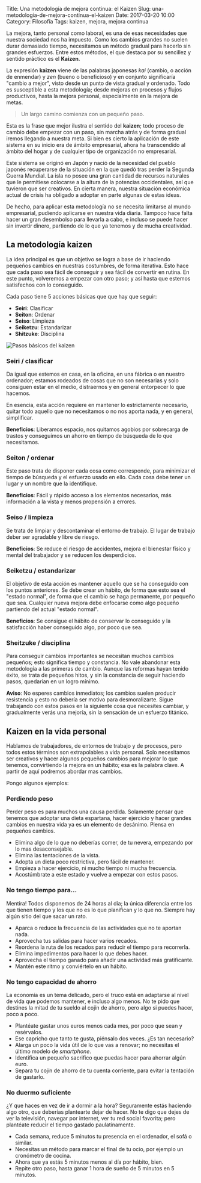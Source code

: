 Title: Una metodología de mejora continua: el Kaizen
Slug: una-metodologia-de-mejora-continua-el-kaizen
Date: 2017-03-20 10:00
Category: Filosofía
Tags: kaizen, mejora, mejora continua



La mejora, tanto personal como laboral, es una de esas necesidades que nuestra sociedad nos ha impuesto. Como los cambios grandes no suelen durar demasiado tiempo, necesitamos un método gradual para hacerlo sin grandes esfuerzos. Entre estos métodos, el que destaca por su sencillez y sentido práctico es el **Kaizen**.

La expresión **kaizen** viene de las palabras japonesas *kai* (cambio, o acción de enmendar) y *zen* (bueno o beneficioso) y en conjunto significaría "cambio a mejor", visto desde un punto de vista gradual y ordenado. Todo es susceptible a esta metodología; desde mejoras en procesos y flujos productivos, hasta la mejora personal, especialmente en la mejora de metas.

> Un largo camino comienza con un pequeño paso.

Esta es la frase que mejor ilustra el sentido del **kaizen**; todo proceso de cambio debe empezar con un paso, sin marcha atrás y de forma gradual iremos llegando a nuestra meta. Si bien es cierto la aplicación de este sistema en su inicio era de ámbito empresarial, ahora ha transcendido al ámbito del hogar y de cualquier tipo de organización no empresarial.

Este sistema se originó en Japón y nació de la necesidad del pueblo japonés recuperarse de la situación en la que quedó tras perder la Segunda Guerra Mundial. La isla no posee una gran cantidad de recursos naturales que le permitiese colocarse a la altura de la potencias occidentales, así que tuvieron que ser creativos. En cierta manera, nuestra situación económica actual de crisis ha obligado a adoptar en parte algunas de estas ideas.

De hecho, para aplicar esta metodología no se necesita limitarse al mundo empresarial, pudiendo aplicarse en nuestra vida diaria. Tampoco hace falta hacer un gran desembolso para llevarla a cabo, e incluso se puede hacer sin invertir dinero, partiendo de lo que ya tenemos y de mucha creatividad.

## La metodología kaizen

La idea principal es que un objetivo se logra a base de ir haciendo pequeños cambios en nuestras costumbres, de forma iterativa. Esto hace que cada paso sea fácil de conseguir y sea fácil de convertir en rutina. En este punto, volveremos a empezar con otro paso; y así hasta que estemos satisfechos con lo conseguido.

Cada paso tiene 5 acciones básicas que que hay que seguir:

* **Seiri**: Clasificar
* **Seiton**: Ordenar
* **Seiso**: Limpieza
* **Seiketzu**: Estandarizar
* **Shitzuke**: Disciplina

![Pasos básicos del kaizen]({filename}/images/pasos_basicos_kaizen.jpg)

### Seiri / clasificar

Da igual que estemos en casa, en la oficina, en una fábrica o en nuestro ordenador; estamos rodeados de cosas que no son necesarias y solo consiguen estar en el medio, distraernos y en general entorpecer lo que hacemos.

En esencia, esta acción requiere en mantener lo estrictamente necesario, quitar todo aquello que no necesitamos o no nos aporta nada, y en general, simplificar.

**Beneficios**: Liberamos espacio, nos quitamos agobios por sobrecarga de trastos y conseguimos un ahorro en tiempo de búsqueda de lo que necesitamos.

### Seiton / ordenar

Este paso trata de disponer cada cosa como corresponde, para minimizar el tiempo de búsqueda y el esfuerzo usado en ello. Cada cosa debe tener un lugar y un nombre que la identifique.

**Beneficios**: Fácil y rápido acceso a los elementos necesarios, más información a la vista y menos propensión a errores.

### Seiso / limpieza

Se trata de limpiar y descontaminar el entorno de trabajo. El lugar de trabajo deber ser agradable y libre de riesgo.

**Beneficios**: Se reduce el riesgo de accidentes, mejora el bienestar físico y mental del trabajador y se reducen los desperdicios.

### Seiketzu / estandarizar

El objetivo de esta acción es mantener aquello que se ha conseguido con los puntos anteriores. Se debe crear un hábito, de forma que esto sea el "estado normal", de forma que el cambio se haga permanente, por pequeño que sea. Cualquier nueva mejora debe enfocarse como algo pequeño partiendo del actual "estado normal".

**Beneficios**: Se consigue el hábito de conservar lo conseguido y la satisfacción haber conseguido algo, por poco que sea.

### Sheitzuke / disciplina 

Para conseguir cambios importantes se necesitan muchos cambios pequeños; esto significa tiempo y constancia. No vale abandonar esta metodología a las primeras de cambio. Aunque las reformas hayan tenido éxito, se trata de pequeños hitos, y sin la constancia de seguir haciendo pasos, quedarían en un logro mínimo.

**Aviso**: No esperes cambios inmediatos; los cambios suelen producir resistencia y esto no debería ser motivo para desmoralizarte. Sigue trabajando con estos pasos en la siguiente cosa que necesites cambiar, y gradualmente verás una mejoría, sin la sensación de un esfuerzo titánico.

## Kaizen en la vida personal

Hablamos de trabajadores, de entornos de trabajo y de procesos, pero todos estos términos son extrapolables a vida personal. Solo necesitamos ser creativos y hacer algunos pequeños cambios para mejorar lo que tenemos, convirtiendo la mejora en un hábito; esa es la palabra clave. A partir de aquí podremos abordar mas cambios.

Pongo algunos ejemplos:

### Perdiendo peso

Perder peso es para muchos una causa perdida. Solamente pensar que tenemos que adoptar una dieta espartana, hacer ejercicio y hacer grandes cambios en nuestra vida ya es un elemento de desánimo. Piensa en pequeños cambios.

* Elimina algo de lo que no deberías comer, de tu nevera, empezando por lo mas desaconsejable.
* Elimina las tentaciones de la vista.
* Adopta un dieta poco restrictiva, pero fácil de mantener.
* Empieza a hacer ejercicio, ni mucho tiempo ni mucha frecuencia.
* Acostúmbrate a este estado y vuelve a empezar con estos pasos.

### No tengo tiempo para...

Mentira! Todos disponemos de 24 horas al día; la única diferencia entre los que tienen tiempo y los que no es lo que planifican y lo que no. Siempre hay algún sitio del que sacar un rato.

* Aparca o reduce la frecuencia de las actividades que no te aportan nada.
* Aprovecha tus salidas para hacer varios recados.
* Reordena la ruta de los recados para reducir el tiempo para recorrerla.
* Elimina impedimentos para hacer lo que debes hacer.
* Aprovecha el tiempo ganado para añadir una actividad más gratificante.
* Mantén este ritmo y conviértelo en un hábito.

### No tengo capacidad de ahorro

La economía es un tema delicado, pero el truco está en adaptarse al nivel de vida que podemos mantener, e incluso algo menos. No te pido que destines la mitad de tu sueldo al cojín de ahorro, pero algo si puedes hacer, poco a poco.

* Plantéate gastar unos euros menos cada mes, por poco que sean y resérvalos.
* Ese capricho que tanto te gusta, piénsalo dos veces. ¿Es tan necesario?
* Alarga un poco la vida útil de lo que vas a renovar; no necesitas el último modelo de *smartphone*.
* Identifica un pequeño sacrifico que puedas hacer para ahorrar algún euro.
* Separa tu cojín de ahorro de tu cuenta corriente, para evitar la tentación de gastarlo.

### No duermo suficiente

¿Y que haces en vez de ir a dormir a la hora? Seguramente estás haciendo algo otro, que deberías plantearte dejar de hacer. No te digo que dejes de ver la televisión, navegar por internet, ver tu red social favorita; pero plantéate reducir el tiempo gastado paulatinamente.

* Cada semana, reduce 5 minutos tu presencia en el ordenador, el sofá o similar.
* Necesitas un método para marcar el final de tu ocio, por ejemplo un cronómetro de cocina.
* Ahora que ya estás 5 minutos menos al día por hábito, bien.
* Repite otro paso, hasta ganar 1 hora de sueño de 5 minutos en 5 minutos.
